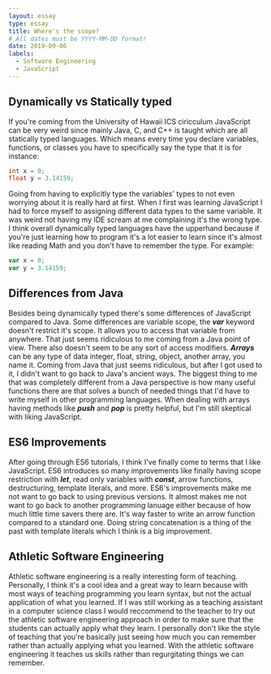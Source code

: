 ```yaml
---
layout: essay
type: essay
title: Where's the scope?
# All dates must be YYYY-MM-DD format!
date: 2019-09-06
labels:
  - Software Engineering
  - JavaScript
---
```

## Dynamically vs Statically typed

If you're coming from the University of Hawaii ICS ciricculum JavaScript can be very weird since mainly Java, C, and C++ is taught which are all statically typed languages. Which means every time you declare variables, functions, or classes you have to specifically say the type that it is for instance:

```java
int x = 0;
float y = 3.14159;
```

Going from having to explicitly type the variables' types to not even worrying about it is really hard at first. When I first was learning JavaScript I had to force myself to assigning different data types to the same variable. It was weird not having my IDE scream at me complaining it's the wrong type. I think overall dynamically typed languages have the upperhand because if you're just learning how to program it's a lot easier to learn since it's almost like reading Math and you don't have to remember the type. For example:

```js
var x = 0;
var y = 3.14159;
```

## Differences from Java

Besides being dynamically typed there's some differences of JavaScript compared to Java. Some differences are variable scope, the ***var*** keyword doesn't restrict it's scope. It allows you to access that variable from anywhere. That just seems ridiculous to me coming from a Java point of view. There also doesn't seem to be any sort of access modifiers. ***Arrays*** can be any type of data integer, float, string, object, another array, you name it. Coming from Java that just seems ridiculous, but after I got used to it, I didn't want to go back to Java's ancient ways. The biggest thing to me that was completely different from a Java perspective is how many useful functions there are that solves a bunch of needed things that I'd have to write myself in other programming languages. When dealing with arrays having methods like ***push*** and ***pop*** is pretty helpful, but I'm still skeptical with liking JavaScript.

## ES6 Improvements

After going through ES6 tutorials, I think I've finally come to terms that I like JavaScript. ES6 introduces so many improvements like finally having scope restriction with ***let***, read only variables with ***const***, arrow functions, destructuring, template literals, and more. ES6's improvements make me not want to go back to using previous versions. It almost makes me not want to go back to another programming lanuage either because of how much little time savers there are. It's way faster to write an arrow function compared to a standard one. Doing string concatenation is a thing of the past with template literals which I think is a big improvement.

## Athletic Software Engineering

Athletic software engineering is a really interesting form of teaching. Personally, I think it's a cool idea and a great way to learn because with most ways of teaching programming you learn syntax, but not the actual application of what you learned. If I was still working as a teaching assistant in a computer science class I would reccommend to the teacher to try out the athletic software engineering approach in order to make sure that the students can actually apply what they learn. I personally don't like the style of teaching that you're basically just seeing how much you can remember rather than actually applying what you learned. With the athletic software engineering it teaches us skills rather than regurgitating things we can remember.
